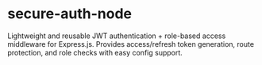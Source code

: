 # secure-auth-node
Lightweight and reusable JWT authentication + role-based access middleware for Express.js. Provides access/refresh token generation, route protection, and role checks with easy config support.
